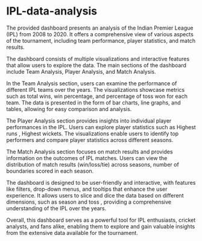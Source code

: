 # IPL-data-analysis

The provided dashboard presents an analysis of the Indian Premier League (IPL) from 2008 to 2020. It offers a comprehensive view of various aspects of the tournament, including team performance, player statistics, and match results.

The dashboard consists of multiple visualizations and interactive features that allow users to explore the data. The main sections of the dashboard include Team Analysis, Player Analysis, and Match Analysis.

In the Team Analysis section, users can examine the performance of different IPL teams over the years. The visualizations showcase metrics such as total wins, win percentage, and percentage of toss won for each team. The data is presented in the form of bar charts, line graphs, and tables, allowing for easy comparison and analysis.

The Player Analysis section provides insights into individual player performances in the IPL. Users can explore player statistics such as Highest runs , Highest wickets. The visualizations enable users to identify top performers and compare player statistics across different seasons.

The Match Analysis section focuses on match results and provides information on the outcomes of IPL matches. Users can view the distribution of match results (win/loss/tie) across seasons, number of boundaries scored in each season. 

The dashboard is designed to be user-friendly and interactive, with features like filters, drop-down menus, and tooltips that enhance the user experience. It allows users to slice and dice the data based on different dimensions, such as season and toss , providing a comprehensive understanding of the IPL over the years.

Overall, this dashboard serves as a powerful tool for IPL enthusiasts, cricket analysts, and fans alike, enabling them to explore and gain valuable insights from the extensive data available for the tournament.
